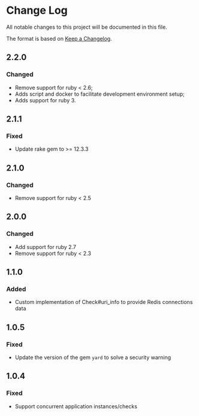 # Change Log
All notable changes to this project will be documented in this file.

The format is based on [Keep a Changelog](http://keepachangelog.com/).

## 2.2.0
### Changed
- Remove support for ruby < 2.6;
- Adds script and docker to facilitate development environment setup;
- Adds support for ruby 3.

## 2.1.1
### Fixed
- Update rake gem to >= 12.3.3

## 2.1.0
### Changed
- Remove support for ruby < 2.5

## 2.0.0
### Changed
- Add support for ruby 2.7
- Remove support for ruby < 2.3

## 1.1.0
### Added
- Custom implementation of Check#uri_info to provide Redis connections data

## 1.0.5
### Fixed
- Update the version of the gem `yard` to solve a security warning

## 1.0.4
### Fixed
- Support concurrent application instances/checks
